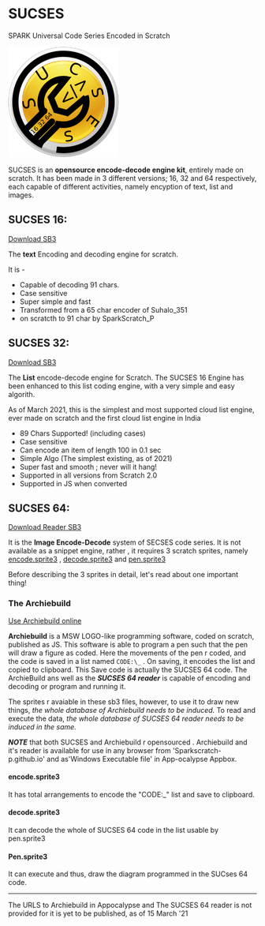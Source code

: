 # SUCSES
SPARK Universal Code Series Encoded in Scratch

![SUCSES Logo](https://raw.githubusercontent.com/SparkScratch-P/SUCSES/main/SUCSES%20ico.png "SUCSES Logo")

SUCSES is an **opensource encode-decode engine kit**, entirely made on scratch. It has been made
in 3 different versions; 16, 32 and 64 respectively, each capable of different activities, namely encyption of text, list and images.

## SUCSES 16:

 [Download SB3](https://github.com/SparkScratch-P/SUCSES/raw/main/sucses%2016.sb3)

The **text** Encoding and decoding engine for scratch.

It is - 

 - Capable of decoding 91 chars.
 - Case sensitive
 - Super simple and fast
 - Transformed from a 65 char encoder of Suhalo_351
 - on scratcth to 91 char by SparkScratch_P

## SUCSES 32:

 [Download SB3](https://github.com/SparkScratch-P/SUCSES/raw/main/sucses%2032.sb3)

The **List** encode-decode engine for Scratch. The SUCSES 16 Engine has been enhanced 
to this list coding engine, with a 
very simple and easy algorith.
 
As of March 2021, this is the simplest and most 
supported cloud list engine, ever made on scratch and 
the first  cloud list engine in India


 - 89 Chars Supported! (including cases)
 - Case sensitive
 - Can encode an item of length 100 in 0.1 sec
 - Simple Algo (The simplest existing, as of 2021)
 - Super fast and smooth ; never will it hang!
 - Supported in all versions from Scratch 2.0
 - Supported in JS when converted 

## SUCSES 64:

 [Download Reader SB3](https://github.com/SparkScratch-P/SUCSES/raw/main/sucses64_reader.sb3)

It is the **Image Encode-Decode** system of SECSES code series.
It is not available as a snippet engine, rather , it requires 3 scratch sprites, namely [encode.sprite3](https://github.com/SparkScratch-P/SUCSES/blob/main/README.md#encodesprite3) , [decode.sprite3](https://github.com/SparkScratch-P/SUCSES/blob/main/README.md#decodesprite3) and [pen.sprite3](https://github.com/SparkScratch-P/SUCSES/blob/main/README.md#pensprite3)

Before describing the 3 sprites in detail, let's read about one important thing!

### The Archiebuild

[Use Archiebuild online](https://sparkscratch-p.github.io/ArchieBuild/)

**Archiebuild** is a MSW LOGO-like programming software, coded on scratch, published as JS. This software is able to program
 a pen such that the pen will draw a figure as coded. Here the movements of the pen r coded, and the code is saved in a
list named `CODE:\_` . On saving, it encodes the list and copied to clipboard. This Save code is actually the SUCSES 64 code.
The ArchieBuild ans well as the ***SUCSES 64 reader*** is capable of encoding and decoding or program and running it.

The sprites r avaiable in these sb3 files, however, to use it to draw new things, *the whole database of Archiebuild needs to be induced.*
To read and execute the data, *the whole database of SUCSES 64 reader needs to be induced in the same.*

***NOTE*** that both SUCSES and Archiebuild r opensourced . Archiebuild and it's reader is available for
use in any browser from 'Sparkscratch-p.github.io' and as'Windows Executable file' in App-ocalypse Appbox.

#### encode.sprite3

It has total arrangements to encode the "CODE:\_" list and save to clipboard.

#### decode.sprite3

It can decode the whole of SUCSES 64 code in the list usable by pen.sprite3

#### Pen.sprite3

It can execute and thus, draw the diagram programmed in the SUCses 64 code.

___
The URLS to Archiebuild in Appocalypse and The SUCSES 64 reader is not provided for it is yet to be published, as of 15 March '21
